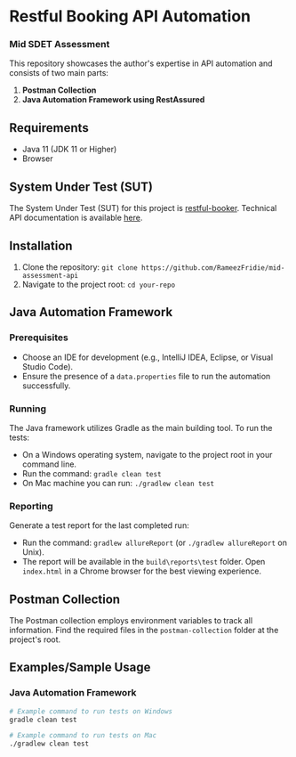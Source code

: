 # Restful Booking API Automation
### Mid SDET Assessment

This repository showcases the author's expertise in API automation and consists of two main parts:

1. **Postman Collection**
2. **Java Automation Framework using RestAssured**

## Requirements

- Java 11 (JDK 11 or Higher)
- Browser

## System Under Test (SUT)

The System Under Test (SUT) for this project is [restful-booker](https://restful-booker.herokuapp.com/). Technical API documentation is available [here](https://restful-booker.herokuapp.com/apidoc/index.html).

## Installation

1. Clone the repository: `git clone https://github.com/RameezFridie/mid-assessment-api`
2. Navigate to the project root: `cd your-repo`

## Java Automation Framework

### Prerequisites

- Choose an IDE for development (e.g., IntelliJ IDEA, Eclipse, or Visual Studio Code).
- Ensure the presence of a `data.properties` file to run the automation successfully.

### Running

The Java framework utilizes Gradle as the main building tool. To run the tests:

- On a Windows operating system, navigate to the project root in your command line.
- Run the command: `gradle clean test`
- On Mac machine you can run: `./gradlew clean test`

### Reporting

Generate a test report for the last completed run:

- Run the command: `gradlew allureReport` (or `./gradlew allureReport` on Unix).
- The report will be available in the `build\reports\test` folder. Open `index.html` in a Chrome browser for the best viewing experience.

## Postman Collection

The Postman collection employs environment variables to track all information. Find the required files in the
`postman-collection` folder at the project's root.

## Examples/Sample Usage

### Java Automation Framework
```bash
# Example command to run tests on Windows
gradle clean test

# Example command to run tests on Mac
./gradlew clean test
